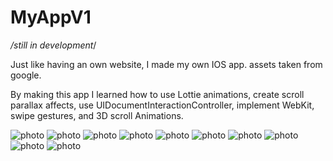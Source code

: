 # MyAppV1

*/still in development*/

Just like having an own website, I made my own IOS app.
assets taken from google.


By making this app I learned how to use Lottie animations, create scroll parallax affects, use UIDocumentInteractionController, implement WebKit, swipe gestures, and 3D scroll Animations.

![photo](https://github.com/sabrisonmez54/MyAppV1/blob/master/screenshots/photo1.png)
![photo](https://github.com/sabrisonmez54/MyAppV1/blob/master/screenshots/photo2.png)
![photo](https://github.com/sabrisonmez54/MyAppV1/blob/master/screenshots/photo3.png)
![photo](https://github.com/sabrisonmez54/MyAppV1/blob/master/screenshots/photo4.png)
![photo](https://github.com/sabrisonmez54/MyAppV1/blob/master/screenshots/photo5.png)
![photo](https://github.com/sabrisonmez54/MyAppV1/blob/master/screenshots/photo6.png)
![photo](https://github.com/sabrisonmez54/MyAppV1/blob/master/screenshots/photo7.png)
![photo](https://github.com/sabrisonmez54/MyAppV1/blob/master/screenshots/photo8.png)
![photo](https://github.com/sabrisonmez54/MyAppV1/blob/master/screenshots/photo9.png)
![photo](https://github.com/sabrisonmez54/MyAppV1/blob/master/screenshots/photo10.png)